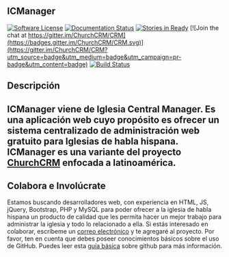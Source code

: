 ICManager
---
[![Software License](https://img.shields.io/badge/license-MIT-brightgreen.svg?style=flat-square)](LICENSE)
[![Documentation Status](https://readthedocs.org/projects/church-web-crm/badge/?version=latest)](https://readthedocs.org/projects/church-web-crm/?badge=latest)
[![Stories in Ready](https://badge.waffle.io/mnavarrocarter/ICManager.png?label=ready&title=Ready)](http://waffle.io/mnavarrocarter/ICManager)
[![Join the chat at https://gitter.im/ChurchCRM/CRM](https://badges.gitter.im/ChurchCRM/CRM.svg)](https://gitter.im/ChurchCRM/CRM?utm_source=badge&utm_medium=badge&utm_campaign=pr-badge&utm_content=badge)
[![Build Status](https://travis-ci.org/mnavarrocarter/ICManager.svg?branch=master)](https://travis-ci.org/ChurchCRM/CRM)

## Descripción

ICManager viene de Iglesia Central Manager. Es una aplicación web cuyo propósito es ofrecer un sistema centralizado de administración web gratuito para Iglesias de habla hispana.
ICManager es una variante del proyecto [ChurchCRM](https://github.com/ChurchCRM/CRM) enfocada a latinoamérica.
---
## Colabora e Involúcrate
Estamos buscando desarrolladores web, con experiencia en HTML, JS, jQuery, Bootstrap, PHP y MySQL para poder ofrecer a la iglesia de habla hispana un producto de calidad que les permita hacer un mejor trabajo para administrar la iglesia y todo lo relacionado a ella.
Si estás interesado en colaborar, escríbeme un [correo electrónico](mailto:matiasnavarro@laicm.cl) y te agregaré al proyecto. Por favor, ten en cuenta que debes poseer conocimientos básicos sobre el uso de GitHub. Puedes leer esta [guía básica](http://rogerdudler.github.io/git-guide/index.es.html) sobre github para más información.
